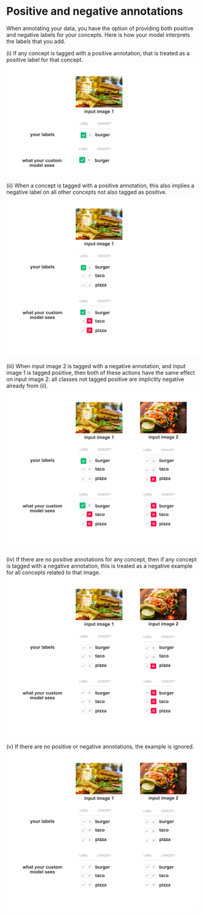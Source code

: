 # Positive and negative annotations

When annotating your data, you have the option of providing both positive and negative labels for your concepts. Here is how your model interprets the labels that you add.

\(i\) If any concept is tagged with a positive annotation, that is treated as a positive label for that concept. ![](../../.gitbook/assets/annotation_i%20%282%29%20%282%29%20%283%29%20%284%29%20%284%29%20%284%29%20%284%29%20%287%29%20%281%29%20%2810%29.jpg)

\(ii\) When a concept is tagged with a positive annotation, this also implies a negative label on all other concepts not also tagged as positive. ![](../../.gitbook/assets/annotation_ii%20%282%29%20%282%29%20%283%29%20%284%29%20%284%29%20%284%29%20%284%29%20%286%29%20%285%29.jpg)

\(iii\) When input image 2 is tagged with a negative annotation, and input image 1 is tagged positive, then both of these actions have the same effect on input image 2: all classes not tagged positive are implicitly negative already from \(ii\). ![](../../.gitbook/assets/annotation_iii%20%282%29%20%282%29%20%283%29%20%284%29%20%284%29%20%284%29%20%284%29%20%287%29%20%2811%29.jpg)

\(iv\) If there are no positive annotations for any concept, then if any concept is tagged with a negative annotation, this is treated as a negative example for all concepts related to that image. ![](../../.gitbook/assets/annotation_iv%20%282%29%20%282%29%20%283%29%20%283%29%20%281%29%20%281%29.jpg)

\(v\) If there are no positive or negative annotations, the example is ignored. ![](../../.gitbook/assets/annotation_v%20%282%29%20%282%29%20%282%29%20%281%29%20%287%29.jpg)

